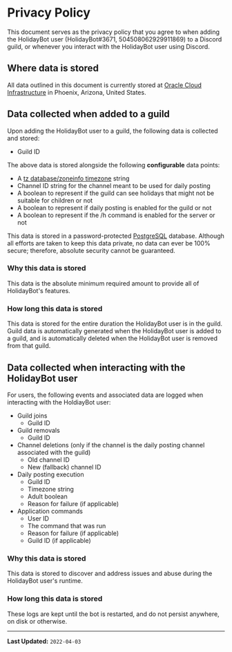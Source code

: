 # Privacy Policy
This document serves as the privacy policy that you agree to when adding the HolidayBot user (HolidayBot#3671, 504508062929911869) to a Discord guild, or whenever you interact with the HolidayBot user using Discord.

## Where data is stored
All data outlined in this document is currently stored at [Oracle Cloud Infrastructure](https://cloud.oracle.com) in Phoenix, Arizona, United States.

## Data collected when added to a guild
Upon adding the HolidayBot user to a guild, the following data is collected and stored:
* Guild ID

The above data is stored alongside the following **configurable** data points:
* A [tz database/zoneinfo timezone](https://en.wikipedia.org/wiki/List_of_tz_database_time_zones) string
* Channel ID string for the channel meant to be used for daily posting
* A boolean to represent if the guild can see holidays that might not be suitable for children or not
* A boolean to represent if daily posting is enabled for the guild or not
* A boolean to represent if the /h command is enabled for the server or not

This data is stored in a password-protected [PostgreSQL](https://www.postgresql.org/) database. Although all efforts are taken to keep this data private, no data can ever be 100% secure; therefore, absolute security cannot be guaranteed.

### Why this data is stored
This data is the absolute minimum required amount to provide all of HolidayBot's features.

### How long this data is stored
This data is stored for the entire duration the HolidayBot user is in the guild. Guild data is automatically generated when the HolidayBot user is added to a guild, and is automatically deleted when the HolidayBot user is removed from that guild.

## Data collected when interacting with the HolidayBot user
For users, the following events and associated data are logged when interacting with the HoldiayBot user:
* Guild joins
    * Guild ID
* Guild removals
    * Guild ID
* Channel deletions (only if the channel is the daily posting channel associated with the guild)
    * Old channel ID
    * New (fallback) channel ID
* Daily posting execution
    * Guild ID
    * Timezone string
    * Adult boolean
    * Reason for failure (if applicable)
* Application commands
    * User ID
    * The command that was run
    * Reason for failure (if applicable)
    * Guild ID (if applicable)

### Why this data is stored
This data is stored to discover and address issues and abuse during the HolidayBot user's runtime.

### How long this data is stored
These logs are kept until the bot is restarted, and do not persist anywhere, on disk or otherwise.

---
**Last Updated:** `2022-04-03`